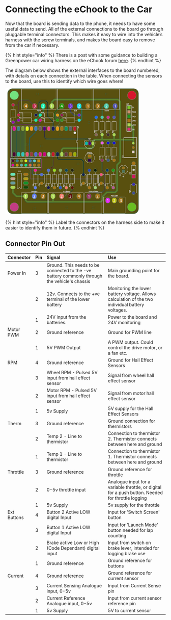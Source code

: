# Connecting the eChook to the Car

Now that the board is sending data to the phone, it needs to have some useful data to send. All of the external connections to the board go through pluggable terminal connectors. This makes it easy to wire into the vehicle’s harness with the screw terminals, and makes the board easy to remove from the car if necessary.

{% hint style="info" %}
There is a post with some guidance to building a Greenpower car wiring harness on the eChook forum [here](http://echook.boards.net/thread/26).
{% endhint %}

The diagram below shows the external interfaces to the board numbered, with details on each connection in the table. When connecting the sensors to the board, use this to identify which wire goes where!

![](../.gitbook/assets/screenshot-from-2017-11-29-21-52-27.png)

{% hint style="info" %}
 Label the connectors on the harness side to make it easier to identify them in future.
{% endhint %}

## Connector Pin Out

| Connector | Pin | Signal | Use |
| :--- | :--- | :--- | :--- |
| Power In | 3 | Ground. This needs to be connected to the -ve battery commonly through the vehicle's chassis | Main grounding point for the board. |
|  | 2 | 12v. Connects to the +ve terminal of the lower battery | Monitoring the lower battery voltage. Allows calculation of the two individual battery voltages. |
|  | 1 | 24V input from the batteries. | Power to the board and 24V monitoring |
| Motor PWM | 2 | Ground reference | Ground for PWM line |
|  | 1 | 5V PWM Output | A PWM output. Could control the drive motor, or a fan etc. |
| RPM | 4 | Ground reference | Ground for Hall Effect Sensors |
|  | 3 | Wheel RPM - Pulsed 5V input from hall effect sensor | Signal from wheel hall effect sensor |
|  | 2 | Motor RPM - Pulsed 5V input from hall effect sensor | Signal from motor hall effect sensor |
|  | 1 | 5v Supply | 5V supply for the Hall Effect Sensors |
| Therm | 3 | Ground reference | Ground connection for thermistors |
|  | 2 | Temp 2 - Line to thermistor | Connection to thermistor 2. Thermistor connects between here and ground |
|  | 1 | Temp 1 - Line to thermistor | Connection to thermistor 1. Thermistor connects between here and ground |
| Throttle | 3 | Ground reference | Ground reference for throttle |
|  | 2 | 0-5v throttle input | Analogue input for a variable throttle, or digital for a push button. Needed for throttle logging |
|  | 1 | 5v Supply | 5v supply for the throttle |
| Ext Buttons | 4 | Button 2 Active LOW digital Input | Input for 'Switch Screen' button |
|  | 3 | Button 1 Active LOW digital Input | Input for 'Launch Mode' button needed for lap counting |
|  | 2 | Brake active Low or High \(Code Dependant\) digital input | Input from switch on brake lever, intended for logging brake use |
|  | 1 | Ground reference | Ground reference for buttons |
| Current | 4 | Ground reference | Ground reference for current sensor |
|  | 3 | Current Sensing Analogue input, 0-5v | Input from Current Sense pin |
|  | 2 | Current Reference Analogue input, 0-5v | Input from current sensor reference pin |
|  | 1 | 5v Supply | 5V to current sensor |

